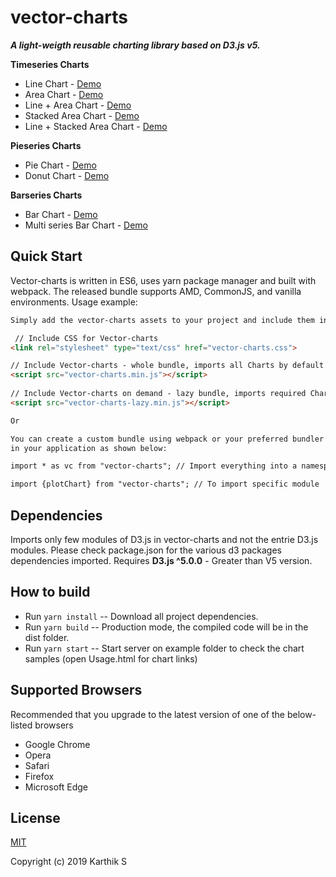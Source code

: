 # vector-charts
***A light-weigth reusable charting library based on D3.js v5.***

**Timeseries Charts**
* Line Chart - [Demo](./examples/line.html)
* Area Chart - [Demo](./examples/area.html)
* Line + Area Chart - [Demo](./examples/line-area.html)
* Stacked Area Chart - [Demo](./examples/stacked-area.html)
* Line + Stacked Area Chart - [Demo](./examples/line-stacked-area.html)

**Pieseries Charts**
* Pie Chart - [Demo](./examples/pie.html)
* Donut Chart - [Demo](./examples/donut.html)

**Barseries Charts**
* Bar Chart - [Demo](./examples/bar.html)
* Multi series Bar Chart - [Demo](./examples/series-bar.html)



## Quick Start
Vector-charts is written in ES6, uses yarn package manager and built with webpack.
The released bundle supports AMD, CommonJS, and vanilla environments.
Usage example:
```html
Simply add the vector-charts assets to your project and include them in your HTML.

 // Include CSS for Vector-charts
<link rel="stylesheet" type="text/css" href="vector-charts.css">

// Include Vector-charts - whole bundle, imports all Charts by default
<script src="vector-charts.min.js"></script>  
          
// Include Vector-charts on demand - lazy bundle, imports required Charts based on demand and usage         
<script src="vector-charts-lazy.min.js"></script>

Or

You can create a custom bundle using webpack or your preferred bundler and import the vector-charts
in your application as shown below:

import * as vc from "vector-charts"; // Import everything into a namespace (here, vc):

import {plotChart} from "vector-charts"; // To import specific module


```

## Dependencies
Imports only few modules of D3.js in vector-charts and not the entrie D3.js modules.
Please check package.json for the various d3 packages dependencies imported.
Requires **D3.js ^5.0.0** - Greater than V5 version.


## How to build
* Run ```yarn install``` -- Download all project dependencies.
* Run ```yarn build``` -- Production mode, the compiled code will be in the dist folder.
* Run ```yarn start``` -- Start server on example folder to check the chart samples (open Usage.html for chart links)


## Supported Browsers
Recommended that you upgrade to the latest version of one of the below-listed browsers
- Google Chrome
- Opera
- Safari
- Firefox
- Microsoft Edge


## License
[MIT](LICENSE)

Copyright (c) 2019 Karthik S

